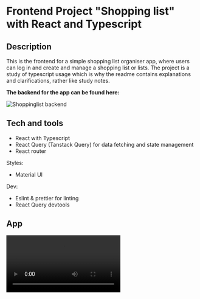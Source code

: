 # Frontend Project "Shopping list" with React and Typescript

## Description

This is the frontend for a simple shopping list organiser app, where users can log in and create and manage a shopping list or lists. 
The project is a study of typescript usage which is why the readme contains explanations and clarifications, rather like study notes.

**The backend for the app can be found here:**

![Shoppinglist backend](https://github.com/kbastamow/Shoppinglist_back_Typescript)

## Tech and tools

- React with Typescript
- React Query (Tanstack Query) for data fetching and state management
- React router

Styles:

- Material UI

Dev:
- Eslint & prettier for linting
- React Query devtools

## App

<video id="video" controls>
<source id="videoclip" src="./src/assets/readme/appVideo.mp4" type="video/mp4"/>
</video>

